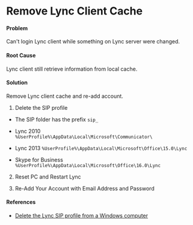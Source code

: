 # Remove Lync Client Cache

#### Problem
Can't login Lync client while something on Lync server were changed.

#### Root Cause
Lync client still retrieve information from local cache.

#### Solution
Remove Lync client cache and re-add account.

1. Delete the SIP profile
  * The SIP folder has the prefix `sip_`

  * Lync 2010  
    `%UserProfile%\AppData\Local\Microsoft\Communicator\`

  * Lync 2013
    `%UserProfile%\AppData\Local\Microsoft\Office\15.0\Lync`

  * Skype for Business
    `%UserProfile%\AppData\Local\Microsoft\Office\16.0\Lync`

2. Reset PC and Restart Lync

3. Re-Add Your Account with Email Address and Password



#### References
* [Delete the Lync SIP profile from a Windows computer](https://chinookcommunications.zendesk.com/hc/en-us/articles/203814180-Delete-the-Lync-SIP-profile-from-a-Windows-computer)